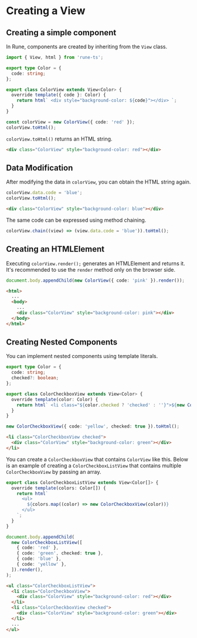 # Creating a View

## Creating a simple component

In Rune, components are created by inheriting from the `View` class.

```typescript
import { View, html } from 'rune-ts';

export type Color = {
  code: string;
};

export class ColorView extends View<Color> {
  override template({ code }: Color) {
    return html` <div style="background-color: ${code}"></div> `;
  }
}

const colorView = new ColorView({ code: 'red' });
colorView.toHtml();
```

`colorView.toHtml()` returns an HTML string.

```html
<div class="ColorView" style="background-color: red"></div>
```

## Data Modification

After modifying the data in `colorView`, you can obtain the HTML string again.

```typescript
colorView.data.code = 'blue';
colorView.toHtml();
```

```html
<div class="ColorView" style="background-color: blue"></div>
```

The same code can be expressed using method chaining.

```typescript
colorView.chain((view) => (view.data.code = 'blue')).toHtml();
```

## Creating an HTMLElement

Executing `colorView.render();` generates an HTMLElement and returns it. It's recommended to use the `render` method only on the browser side.

```typescript
document.body.appendChild(new ColorView({ code: 'pink' }).render());
```

```html
<html>
  ...
  <body>
    ...
    <div class="ColorView" style="background-color: pink"></div>
  </body>
</html>
```

## Creating Nested Components

You can implement nested components using template literals.

```typescript
export type Color = {
  code: string;
  checked?: boolean;
};

export class ColorCheckboxView extends View<Color> {
  override template(color: Color) {
    return html` <li class="${color.checked ? 'checked' : ''}">${new ColorView(color)}</li> `;
  }
}

new ColorCheckboxView({ code: 'yellow', checked: true }).toHtml();
```

```html
<li class="ColorCheckboxView checked">
  <div class="ColorView" style="background-color: green"></div>
</li>
```

You can create a `ColorCheckboxView` that contains `ColorView` like this. Below is an example of creating a `ColorCheckboxListView` that contains multiple `ColorCheckboxView` by passing an array.

```typescript
export class ColorCheckboxListView extends View<Color[]> {
  override template(colors: Color[]) {
    return html`
      <ul>
        ${colors.map((color) => new ColorCheckboxView(color))}
      </ul>
    `;
  }
}

document.body.appendChild(
  new ColorCheckboxListView([
    { code: 'red' },
    { code: 'green', checked: true },
    { code: 'blue' },
    { code: 'yellow' },
  ]).render(),
);
```

```html
<ul class="ColorCheckboxListView">
  <li class="ColorCheckboxView">
    <div class="ColorView" style="background-color: red"></div>
  </li>
  <li class="ColorCheckboxView checked">
    <div class="ColorView" style="background-color: green"></div>
  </li>
  ...
</ul>
```
